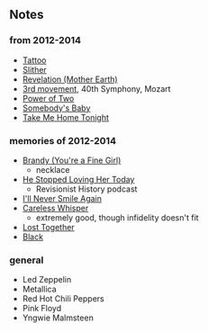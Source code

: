 
## Notes

### from 2012-2014

* [Tattoo](https://en.wikipedia.org/wiki/Tattoo_(Van_Halen_song))
* [Slither](https://en.wikipedia.org/wiki/Slither_(song))
* [Revelation (Mother Earth)](https://en.wikipedia.org/wiki/Blizzard_of_Ozz)
* [3rd movement](https://en.wikipedia.org/wiki/Symphony_No._40_(Mozart)#Music), 40th Symphony, Mozart
* [Power of Two](https://genius.com/Indigo-girls-power-of-two-lyrics)
* [Somebody's Baby](https://en.wikipedia.org/wiki/Somebody%27s_Baby)
* [Take Me Home Tonight](https://en.wikipedia.org/wiki/Take_Me_Home_Tonight_(song))

### memories of 2012-2014 

* [Brandy (You're a Fine Girl)](https://en.wikipedia.org/wiki/Brandy_(You%27re_a_Fine_Girl))
    * necklace
* [He Stopped Loving Her Today](https://en.wikipedia.org/wiki/He_Stopped_Loving_Her_Today)
    * Revisionist History podcast
* [I'll Never Smile Again](https://en.wikipedia.org/wiki/I%27ll_Never_Smile_Again)
* [Careless Whisper](https://en.wikipedia.org/wiki/Careless_Whisper)
    * extremely good, though infidelity doesn't fit
* [Lost Together](https://en.wikipedia.org/wiki/Lost_Together_(Blue_Rodeo_album))
* [Black](https://en.wikipedia.org/wiki/Black_(Pearl_Jam_song))

### general

* Led Zeppelin
* Metallica
* Red Hot Chili Peppers
* Pink Floyd
* Yngwie Malmsteen 
